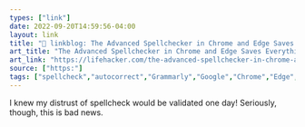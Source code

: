 ```yaml
---
types: ["link"]
date: 2022-09-20T14:59:56-04:00
layout: link
title: "🔗 linkblog: The Advanced Spellchecker in Chrome and Edge Saves Everything You Type—Even Passwords'"
art_title: "The Advanced Spellchecker in Chrome and Edge Saves Everything You Type—Even Passwords"
art_link: "https://lifehacker.com/the-advanced-spellchecker-in-chrome-and-edge-saves-ever-1849557849"
source: ["https:"]
tags: ["spellcheck","autocorrect","Grammarly","Google","Chrome","Edge","encryption"]
---
```

I knew my distrust of spellcheck would be validated one day! Seriously, though, this is bad news.
 
